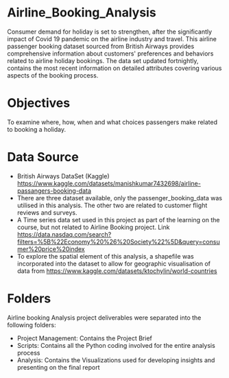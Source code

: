 # Airline_Booking_Analysis
Consumer demand for holiday is set to strengthen, after the significantly impact of Covid 19 pandemic on the airline industry and travel. This airline passenger booking dataset sourced from British Airways provides comprehensive information about customers' preferences and behaviors related to airline holiday bookings. 
The data set updated fortnightly, contains the most recent information on detailed attributes covering various aspects of the booking process.


# Objectives
To examine where, how, when and what choices passengers make related to booking a holiday.


# Data Source
* British Airways DataSet (Kaggle) https://www.kaggle.com/datasets/manishkumar7432698/airline-passangers-booking-data 
* There are three dataset available, only the passenger_booking_data was utilised in this analysis. The other two are 
 related to customer flight reviews and surveys.
* A Time series data set used in this project as part of the learning on the course, but not related to Airline Booking project. Link https://data.nasdaq.com/search?filters=%5B%22Economy%20%26%20Society%22%5D&query=consumer%20price%20index
* To explore the spatial element of this analysis, a shapefile was incorporated into the dataset to allow for geographic visualisation of data from https://www.kaggle.com/datasets/ktochylin/world-countries  

# Folders
Airline booking Analysis project deliverables were separated into the following folders:

* Project Management: Contains the Project Brief
* Scripts: Contains all the Python coding involved for the entire analysis process
* Analysis: Contains the Visualizations used for developing insights and presenting on the final report
  
